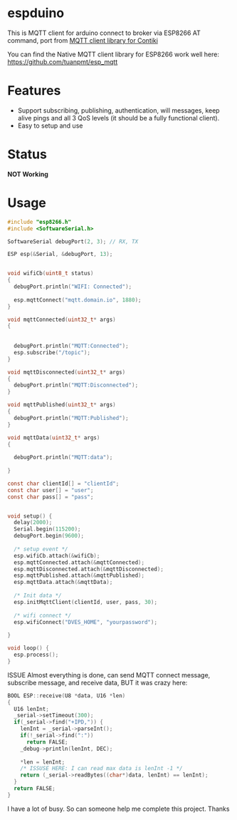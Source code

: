espduino
========
This is MQTT client for arduino connect to broker via ESP8266 AT command, port from [MQTT client library for Contiki](https://github.com/esar/contiki-mqtt)

You can find the Native MQTT client library for ESP8266 work well here: https://github.com/tuanpmt/esp_mqtt


Features
========


- Support subscribing, publishing, authentication, will messages, keep alive pings and all 3 QoS levels (it should be a fully functional client).
- Easy to setup and use


Status
========
**NOT Working**


Usage
=======

```c
#include "esp8266.h"
#include <SoftwareSerial.h>

SoftwareSerial debugPort(2, 3); // RX, TX

ESP esp(&Serial, &debugPort, 13);


void wifiCb(uint8_t status)
{
  debugPort.println("WIFI: Connected");
  
  esp.mqttConnect("mqtt.domain.io", 1880);
}

void mqttConnected(uint32_t* args)
{
  
  
  debugPort.println("MQTT:Connected");
  esp.subscribe("/topic");
}

void mqttDisconnected(uint32_t* args)
{
  debugPort.println("MQTT:Disconnected");
}

void mqttPublished(uint32_t* args)
{
  debugPort.println("MQTT:Published");
}

void mqttData(uint32_t* args)
{
  
  debugPort.println("MQTT:data");
  
}

const char clientId[] = "clientId";
const char user[] = "user";
const char pass[] = "pass";


void setup() {
  delay(2000);
  Serial.begin(115200);
  debugPort.begin(9600);
  
  /* setup event */
  esp.wifiCb.attach(&wifiCb);
  esp.mqttConnected.attach(&mqttConnected);
  esp.mqttDisconnected.attach(&mqttDisconnected);
  esp.mqttPublished.attach(&mqttPublished);
  esp.mqttData.attach(&mqttData);
  
  /* Init data */
  esp.initMqttClient(clientId, user, pass, 30);
  
  /* wifi connect */
  esp.wifiConnect("DVES_HOME", "yourpassword");
  
}

void loop() {
  esp.process();
}

```
ISSUE
Almost everything is done, can send MQTT connect message, subscribe message, and receive data, BUT it was crazy here:

```c
BOOL ESP::receive(U8 *data, U16 *len)
{
  U16 lenInt;
  _serial->setTimeout(300);
  if(_serial->find("+IPD,")) {
    lenInt = _serial->parseInt();
    if(!_serial->find(":"))
      return FALSE;
    _debug->println(lenInt, DEC);
   
    *len = lenInt;
    /* ISSUSE HERE: I can read max data is lenInt -1 */
    return (_serial->readBytes((char*)data, lenInt) == lenInt);  
  }
  return FALSE;
}
```

I have a lot of busy. So can someone help me complete this project.
Thanks